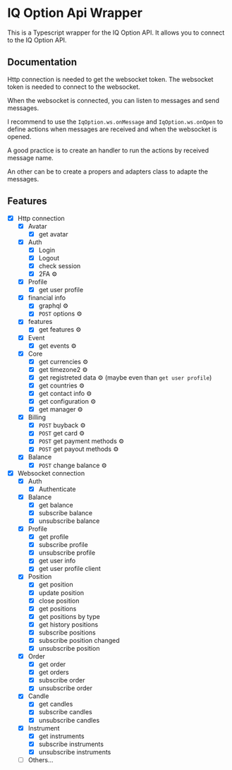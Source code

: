 # IQ Option Api Wrapper

This is a Typescript wrapper for the IQ Option API. It allows you to connect to the IQ Option API.


## Documentation

Http connection is needed to get the websocket token. The websocket token is needed to connect to the websocket.

When the websocket is connected, you can listen to messages and send messages.

I recommend to use the `IqOption.ws.onMessage` and `IqOption.ws.onOpen` to define actions when messages are received and when the websocket is opened.

A good practice is to create an handler to run the actions by received message name.

An other can be to create a propers and adapters class to adapte the messages.

## Features

- [x] Http connection
  - [x] Avatar
    - [x] get avatar
  - [x] Auth
    - [x] Login
    - [x] Logout
    - [x] check session
    - [x] 2FA ⚙️
  - [x] Profile
    - [x] get user profile
  - [x] financial info
    - [x] graphql ⚙️
    - [x] `POST` options ⚙️
  - [x] features
    - [x] get features ⚙️
  - [x] Event
    - [x] get events ⚙️
  - [x] Core
    - [x] get currencies ⚙️
    - [x] get timezone2 ⚙️
    - [x] get registreted data ⚙️ (maybe even than `get user profile`)
    - [x] get countries ⚙️
    - [x] get contact info ⚙️
    - [x] get configuration ⚙️
    - [x] get manager ⚙️
  - [x] Billing
    - [x] `POST` buyback ⚙️
    - [x] `POST` get card ⚙️
    - [x] `POST` get payment methods ⚙️
    - [x] `POST` get payout methods ⚙️
  - [x] Balance
    - [x] `POST` change balance ⚙️
- [x] Websocket connection
  - [x] Auth
    - [x] Authenticate
  - [x] Balance
    - [x] get balance
    - [x] subscribe balance
    - [x] unsubscribe balance
  - [x] Profile
    - [x] get profile
    - [x] subscribe profile
    - [x] unsubscribe profile
    - [x] get user info
    - [x] get user profile client
  - [x] Position
    - [x] get position
    - [x] update position
    - [x] close position
    - [x] get positions
    - [x] get positions by type
    - [x] get history positions
    - [x] subscribe positions
    - [x] subscribe position changed
    - [x] unsubscribe position
  - [x] Order
    - [x] get order
    - [x] get orders
    - [x] subscribe order
    - [x] unsubscribe order
  - [x] Candle
    - [x] get candles
    - [x] subscribe candles
    - [x] unsubscribe candles
  - [x] Instrument
    - [x] get instruments
    - [x] subscribe instruments
    - [x] unsubscribe instruments
  - [ ] Others...
